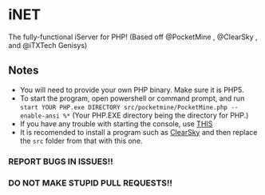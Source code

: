 # iNET
The fully-functional iServer for PHP! (Based off @PocketMine , @ClearSky , and @iTXTech Genisys)
## Notes
- You will need to provide your own PHP binary. Make sure it is PHP5.
- To start the program, open powershell or command prompt, and run `start YOUR PHP.exe DIRECTORY src/pocketmine/PocketMine.php --enable-ansi %*`
(Your PHP.EXE directory being the directory for PHP.)
- If you have any trouble with starting the console, use [THIS](https://github.com/thelucyclub/BetterConsole/)
- It is recomended to install a program such as [ClearSky](https://github.com/ClearSkyTeam/Installer/archive/master.zip) and then replace the `src` folder from that with this one.
### REPORT BUGS IN ISSUES!!
### DO NOT MAKE STUPID PULL REQUESTS!!
